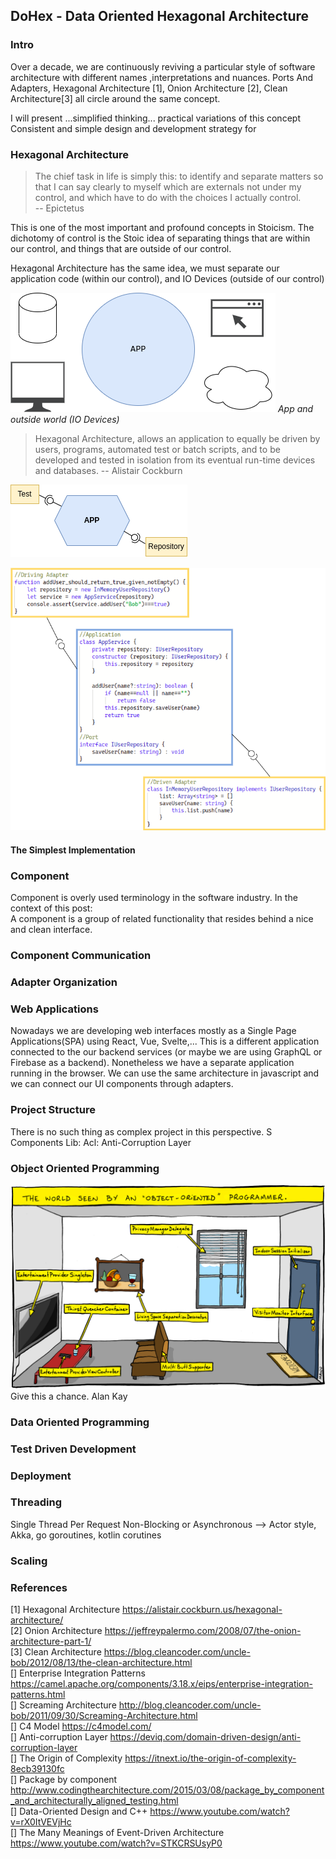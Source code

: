 ## DoHex - Data Oriented Hexagonal Architecture 

### Intro

Over a decade, we are continuously reviving a particular style of software architecture with different names ,interpretations and nuances. Ports And Adapters, Hexagonal Architecture [1], Onion Architecture [2], Clean Architecture[3] all circle around the same concept.  
 
I will present ...simplified thinking... practical variations of this concept
Consistent and simple design and development strategy for 
 
### Hexagonal Architecture  

> The chief task in life is simply this: to identify and separate matters so that I can say clearly to myself which are externals not under my control, and which have to do with the choices I actually control.  
> -- Epictetus

This is one of the most important and profound concepts in Stoicism. The dichotomy of control is the Stoic idea of separating things that are within our control, and things that are outside of our control.   

Hexagonal Architecture has the same idea, we must separate our application code (within our control), and IO Devices (outside of our control)  

![enter image description here](https://raw.githubusercontent.com/alicemunsal/dohex/master/diagrams/1-App.png)
*App and outside world (IO Devices)*  
  
> Hexagonal Architecture, allows an application to equally be driven by users, programs, automated test or batch scripts, and to be developed and tested in isolation from its eventual run-time devices and databases.
> -- Alistair Cockburn  


![enter image description here](https://raw.githubusercontent.com/alicemunsal/dohex/master/diagrams/1-Hex.png)

![enter image description here](https://raw.githubusercontent.com/alicemunsal/dohex/master/diagrams/1-Code.png)

#### The Simplest Implementation


### Component 

Component is overly used terminology in the software industry. In the context of this post:  
A component is a group of related functionality that resides behind a nice and clean interface. 



### Component Communication

### Adapter Organization

### Web Applications

Nowadays we are developing web interfaces mostly as a Single Page Applications(SPA) using React, Vue, Svelte,... This is a different application connected to the our backend services (or maybe we are using GraphQL or Firebase as a backend). Nonetheless we have a separate application running in the browser. We can use the same architecture in javascript and we can connect our UI components through adapters.

### Project Structure
There is no such thing as complex project in this perspective. S
Components
Lib: 
Acl: Anti-Corruption Layer 

### Object Oriented Programming
![OO Programmer](https://raw.githubusercontent.com/alicemunsal/dohex/master/diagrams/ooprogrammer.png)
Give this a chance.
Alan Kay 

### Data Oriented Programming

### Test Driven Development

### Deployment


### Threading
Single Thread Per Request
Non-Blocking or Asynchronous  --> Actor style, Akka, go goroutines, kotlin corutines

### Scaling

### References
[1] Hexagonal Architecture https://alistair.cockburn.us/hexagonal-architecture/  
[2] Onion Architecture https://jeffreypalermo.com/2008/07/the-onion-architecture-part-1/  
[3] Clean Architecture https://blog.cleancoder.com/uncle-bob/2012/08/13/the-clean-architecture.html  
[] Enterprise Integration Patterns https://camel.apache.org/components/3.18.x/eips/enterprise-integration-patterns.html  
[] Screaming Architecture http://blog.cleancoder.com/uncle-bob/2011/09/30/Screaming-Architecture.html  
[] C4 Model https://c4model.com/  
[] Anti-corruption Layer https://deviq.com/domain-driven-design/anti-corruption-layer  
[] The Origin of Complexity https://itnext.io/the-origin-of-complexity-8ecb39130fc  
[] Package by component http://www.codingthearchitecture.com/2015/03/08/package_by_component_and_architecturally_aligned_testing.html  
[] Data-Oriented Design and C++ https://www.youtube.com/watch?v=rX0ItVEVjHc  
[] The Many Meanings of Event-Driven Architecture https://www.youtube.com/watch?v=STKCRSUsyP0  


<!--stackedit_data:
eyJoaXN0b3J5IjpbLTU4NjcyNTc5LDcwNjg0MzY4NywxODAzMj
Y0NzU5LDE1NzA3OTE4MTEsLTE3NDAwMjA0ODcsLTExNDIzNjc3
MzIsMTkzMTQyNTk5NCw2NzU2MDEyNzEsMTU0NjU0MzAxMSw5MD
U3MjE3MDgsNTk2MTUzNzQ5LDEyNzYzNDU4NiwtMTYwNDU1NzY1
OSwyMDk5NDUxMTk2LDE2NDcyMDczODQsLTcwMzQyMTYzNSwxNj
MyODUxODcyLC03Nzc3MjM3NTEsLTExMjg2MDcxNTMsNDEwMDMw
NjA5XX0=
-->
